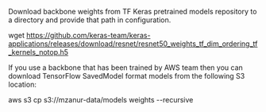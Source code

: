 Download backbone weights from TF Keras pretrained models repository to a directory and provide that path in configuration.

wget https://github.com/keras-team/keras-applications/releases/download/resnet/resnet50_weights_tf_dim_ordering_tf_kernels_notop.h5

If you use a backbone that has been trained by AWS team then you can download TensorFlow SavedModel format models from the following S3 location:

aws s3 cp s3://mzanur-data/models weights --recursive


